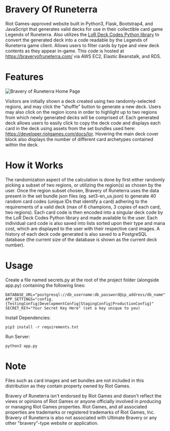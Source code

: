 # Bravery Of Runeterra

Riot Games-approved website built in Python3, Flask, Bootstrap4, and JavaScript that generates valid decks for use in their collectible card game Legends of Runeterra. Also utilizes the [LoR Deck Codes Python library](https://github.com/Rafalonso/LoRDeckCodesPython) to convert the generated deck into a code readable by the Legends of Runeterra game client. Allows users to filter cards by type and view deck contents as they appear in-game. This code is hosted at https://braveryofruneterra.com/ via AWS EC2, Elastic Beanstalk, and RDS.

# Features
![Bravery of Runeterra Home Page](https://i.imgur.com/TOTi6yK.png "Bravery of Runeterra Home Page")

Visitors are initially shown a deck created using two randomly-selected regions, and may click the "shuffle" button to generate a new deck. Users may also click on the region icons in order to highlight up to two regions from which newly generated decks will be comprised of. Each generated deck allows users to easily click to copy the deck code and displays each card in the deck using assets from the set bundles used here: https://developer.riotgames.com/docs/lor. Hovering the main deck cover block also displays the number of different card archetypes contained within the deck.  

# How it Works

The randomization aspect of the calculation is done by first either randomly picking a subset of two regions, or utilizing the region(s) as chosen by the user. Once the region subset chosen, Bravery of Runeterra uses the data present in the set bundle json files (eg. set3-en_us.json) to generate 40 random card codes (unique IDs that identify a card) adhering to the requirements of a valid deck (max of 6 champions, 3 copies of each card, two regions). Each card code is then encoded into a singular deck code by the LoR Deck Codes Python library and made available to the user. Each individual card code is also saved into lists sorted upon their type and mana cost, which are displayed to the user with their respective card images. A history of each deck code generated is also saved to a PostgreSQL database (the current size of the database is shown as the current deck number). 

# Usage

Create a file named secrets.py at the root of the project folder (alongside app.py) containing the following lines:

```
DATABASE_URL="postgresql://db_username:db_password@ip_address/db_name"
APP_SETTINGS="config.{TestingConfig|DevelopmentConfig|StagingConfig|ProductionConfig}"
SECRET_KEY="Your Secret Key Here" (set a key unique to you)
```

Install Dependencies:

```
pip3 install -r requirements.txt
```

Run Server:

```
python3 app.py
```

# Note

Files such as card images and set bundles are not included in this distribution as they contain property owned by Riot Games.

Bravery of Runeterra isn't endorsed by Riot Games and doesn't reflect the views or opinions of Riot Games or anyone officially involved in producing or managing Riot Games properties. Riot Games, and all associated properties are trademarks or registered trademarks of Riot Games, Inc. Bravery of Runeterra is also not associated with Ultimate Bravery or any other "bravery"-type website or application.
